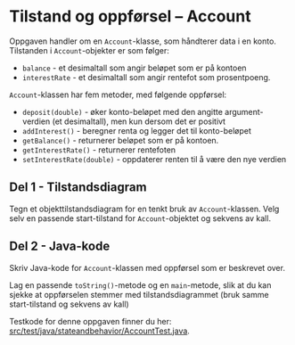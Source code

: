 # Tilstand og oppførsel – Account

Oppgaven handler om en `Account`-klasse, som håndterer data i en konto.
Tilstanden i `Account`-objekter er som følger:

- `balance` - et desimaltall som angir beløpet som er på kontoen
- `interestRate` - et desimaltall som angir rentefot som prosentpoeng.

`Account`-klassen har fem metoder, med følgende oppførsel:

- `deposit(double)` - øker konto-beløpet med den angitte argument-verdien (et desimaltall), men kun dersom det er positivt
- `addInterest()` - beregner renta og legger det til konto-beløpet
- `getBalance()` - returnerer beløpet som er på kontoen. 
- `getInterestRate()` - returnerer rentefoten
- `setInterestRate(double)` - oppdaterer renten til å være den nye verdien

## Del 1 - Tilstandsdiagram

Tegn et objekttilstandsdiagram for en tenkt bruk av `Account`-klassen. Velg selv en passende start-tilstand for `Account`-objektet og sekvens av kall.

## Del 2 - Java-kode

Skriv Java-kode for `Account`-klassen med oppførsel som er beskrevet over.

Lag en passende `toString()`-metode og en `main`-metode, slik at du kan sjekke at oppførselen stemmer med tilstandsdiagrammet (bruk samme start-tilstand og sekvens av kall)

Testkode for denne oppgaven finner du her: [src/test/java/stateandbehavior/AccountTest.java](../../src/test/java/stateandbehavior/AccountTest.java).